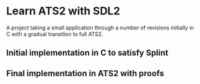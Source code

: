 # Learn ATS2 with SDL2

A project taking a small application through a number of revisions initially in
C with a gradual transition to full ATS2.

## Initial implementation in C to satisfy Splint
## Final implementation in ATS2 with proofs
